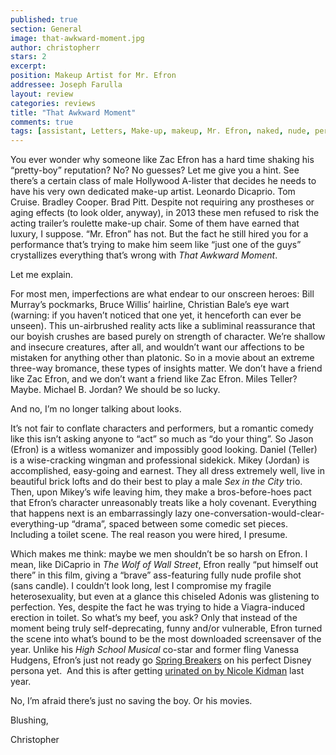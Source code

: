 ```yaml
---
published: true
section: General
image: that-awkward-moment.jpg
author: christopherr
stars: 2
excerpt: 
position: Makeup Artist for Mr. Efron
addressee: Joseph Farulla
layout: review
categories: reviews
title: "That Awkward Moment"
comments: true
tags: [assistant, Letters, Make-up, makeup, Mr. Efron, naked, nude, personal, pretty, Zac Efron]
---
```

<p class="Body">You ever wonder why someone like Zac Efron has a hard time shaking his &ldquo;pretty-boy&rdquo; reputation? No? No guesses? Let me give you a hint. See there&rsquo;s a certain class of male Hollywood A-lister that decides he needs to have his very own dedicated make-up artist. Leonardo Dicaprio. Tom Cruise. Bradley Cooper. Brad Pitt. Despite not requiring any prostheses or aging effects (to look older, anyway), in 2013 these men refused to risk the acting trailer&rsquo;s roulette make-up chair. Some of them have earned that luxury, I suppose. &ldquo;Mr. Efron&rdquo; has not. But the fact he still hired you for a performance that&rsquo;s trying to make him seem like &ldquo;just one of the guys&rdquo; crystallizes everything that&rsquo;s wrong with <em>That Awkward Moment</em>.</p>
<p class="Body">Let me explain.</p>
<p class="Body">For most men, imperfections are what endear to our onscreen heroes: Bill Murray&rsquo;s pockmarks, Bruce Willis&rsquo; hairline, Christian Bale&rsquo;s eye wart (warning: if you haven&rsquo;t noticed that one yet, it henceforth can ever be unseen). This un-airbrushed reality acts like a subliminal reassurance that our boyish crushes are based purely on strength of character. We&rsquo;re shallow and insecure creatures, after all, and wouldn&rsquo;t want our affections to be mistaken for anything other than platonic. So in a movie about an extreme three-way bromance, these types of insights matter. We don&rsquo;t have a friend like Zac Efron, and we don&rsquo;t want a friend like Zac Efron. Miles Teller? Maybe. Michael B. Jordan? We should be so lucky.</p>
<p class="Body">And no, I&rsquo;m no longer talking about looks.</p>
<p class="Body">It&rsquo;s not fair to conflate characters and performers, but a romantic comedy like this isn&rsquo;t asking anyone to &ldquo;act&rdquo; so much as &ldquo;do your thing&rdquo;. So Jason (Efron) is a witless womanizer and impossibly good looking. Daniel (Teller) is a wise-cracking wingman and professional sidekick. Mikey (Jordan) is accomplished, easy-going and earnest. They all dress extremely well, live in beautiful brick lofts and do their best to play a male <em>Sex in the City</em> trio. Then, upon Mikey&rsquo;s wife leaving him, they make a bros-before-hoes pact that Efron&rsquo;s character unreasonably treats like a holy covenant. Everything that happens next is an embarrassingly lazy one-conversation-would-clear-everything-up &ldquo;drama&rdquo;, spaced between some comedic set pieces. Including a toilet scene. The real reason you were hired, I presume.</p>
<p class="Body">Which makes me think: maybe we men shouldn&rsquo;t be so harsh on Efron. I mean, like DiCaprio in <em>The Wolf of Wall Street</em>, Efron really &ldquo;put himself out there&rdquo; in this film, giving a &ldquo;brave&rdquo; ass-featuring fully nude profile shot (sans candle). I couldn&rsquo;t look long, lest I compromise my fragile heterosexuality, but even at a glance this chiseled Adonis was glistening to perfection. Yes, despite the fact he was trying to hide a Viagra-induced erection in toilet. So what&rsquo;s my beef, you ask? Only that instead of the moment being truly self-deprecating, funny and/or vulnerable, Efron turned the scene into what&rsquo;s bound to be the most downloaded screensaver of the year. Unlike his <em>High School Musical</em> co-star and former fling Vanessa Hudgens, Efron&rsquo;s just not ready go <a href="/content/2013/3/28/spring-breakers.html"><span class="Hyperlink0">Spring Breakers</span></a> on his perfect Disney persona yet.&nbsp; And this is after getting <a href="/content/2012/10/26/the-paperboy.html"><span class="Hyperlink1">urinated on by Nicole Kidman</span></a> last year.</p>
<p class="Body">No, I&rsquo;m afraid there&rsquo;s just no saving the boy. Or his movies.</p>
<p class="Body">Blushing,</p>
<p>Christopher</p>